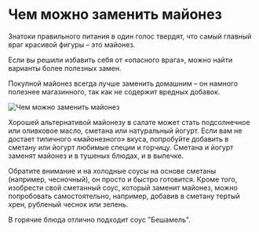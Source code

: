 # Чем можно заменить майонез

Знатоки правильного питания в один голос твердят, что самый главный враг красивой фигуры – это майонез.

Если вы решили избавить себя от «опасного врага», можно найти варианты более полезных замен.

Покупной майонез всегда лучше заменить домашним – он намного полезнее магазинного, так как не содержит вредных добавок.

![Чем можно заменить майонез](/images/Kulinar/Sous/altmaionez-01.jpg 'Чем можно заменить майонез')

Хорошей альтернативой майонезу в салате может стать подсолнечное или оливковое масло, сметана или натуральный йогурт. Если вам не достает типичного «майонезного» вкуса, попробуйте добавить в сметану или йогурт любимые специи и горчицу. Сметана и йогурт заменят майонез и в тушеных блюдах, и в выпечке.

Обратите внимание и на холодные соусы на основе сметаны (например, чесночный), он просто и быстро готовится. Кроме того, изобрести свой сметанный соус, который заменит майонез, можно попробовать самостоятельно, например, добавив в сметану тертый хрен, рубленый чеснок или зелень.

В горячие блюда отлично подходит соус "Бешамель".
